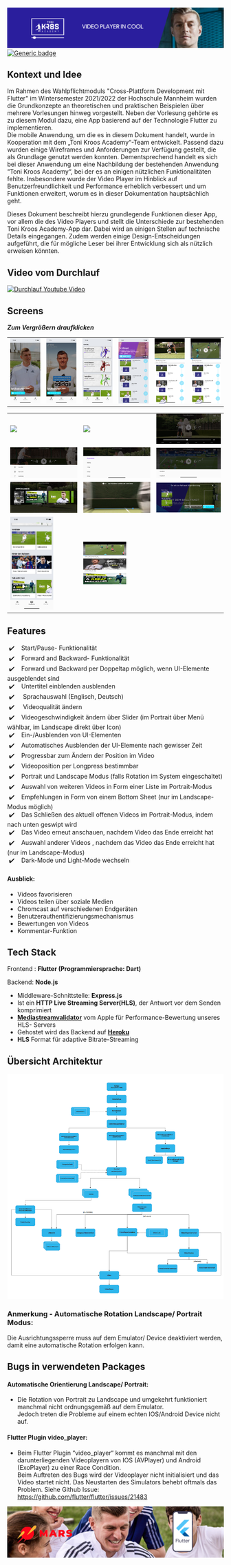

![title](documentation/assets/TKAvideoplayer_titel_banner.png)
   [![Generic badge](https://img.shields.io/badge/platform-android%20|%20ios%20-blue.svg)](https://git.informatik.hs-mannheim.de/a.babaoglu/CPD-Video-Player)
## Kontext und Idee
Im Rahmen des Wahlpflichtmoduls "Cross-Plattform Development mit Flutter" im Wintersemester 2021/2022 der Hochschule Mannheim wurden die Grundkonzepte an theoretischen und praktischen Beispielen über mehrere Vorlesungen hinweg vorgestellt. Neben der Vorlesung gehörte es zu diesem Modul dazu, eine App basierend auf der Technologie Flutter zu implementieren.  
Die mobile Anwendung, um die es in diesem Dokument handelt, wurde in Kooperation mit dem „Toni Kroos Academy“-Team entwickelt. Passend dazu wurden einige Wireframes und Anforderungen zur Verfügung gestellt, die als Grundlage genutzt werden konnten. Dementsprechend handelt es sich bei dieser Anwendung um eine Nachbildung der bestehenden Anwendung “Toni Kroos Academy“, bei der es an einigen nützlichen Funktionalitäten fehlte. Insbesondere wurde der Video Player im Hinblick auf Benutzerfreundlichkeit und Performance erheblich verbessert und um Funktionen erweitert, worum es in dieser Dokumentation hauptsächlich geht.

Dieses Dokument beschreibt hierzu grundlegende Funktionen dieser App, vor allem die des Video Players und stellt die Unterschiede zur bestehenden Toni Kroos Academy-App dar. Dabei wird an einigen Stellen auf technische Details eingegangen. Zudem werden einige Design-Entscheidungen aufgeführt, die für mögliche Leser bei ihrer Entwicklung sich als nützlich erweisen könnten.

## Video vom Durchlauf


[![Durchlauf Youtube Video](https://img.youtube.com/vi/5Vr_XHhF_-U/default.jpg)](https://www.youtube.com/watch?v=5Vr_XHhF_-U)

## Screens
***Zum Vergrößern draufklicken***

<table>
   <tr>
      <td>
         <img width="250px" src="documentation/assets/TKAvideoplayer_homescreen.png">
      </td>
      <td>
         <img width="250px" src="documentation/assets/TKAvideoplayer_homescreen_swipeup.png">
      </td>
      <td>
         <img width="250px" src="documentation/assets/TKAvideoplayer_academyview.png">
      </td>
      
   <td>
         <img width="250px" src="documentation/assets/TKAvideoplayer_academy_course.png">
      </td>
       <td>
         <img width="250px" src="documentation/assets/TKAvideoplayer_courselist_screen.png">
      </td>
      <td>
         <img width="250px" src="documentation/assets/TKAvideoplayer_portrait.png">
      </td>
      
   </tr>
 
   </table>
   <table>
   <tr>
      <td>
         <img width="250px" src="documentation/assets/TKAvideoplayer_landscape.png">
      </td>
       <td >
         <img width="250px" src="documentation/assets/TKAvideoplayer_subtitle.png">
      </td>
        <td >
         <img width="250px" src="documentation/assets/TKAvideoplayer_speed.png">
      </td>
      </tr>
     
   <tr>
     
   <td>
      <img width="250px" src="documentation/assets/TKAvideoplayer_settings.png">
      </td>
         <td>
      <img width="250px" src="documentation/assets/TKAvideoplayer_quality.png">
      </td>
        <td >
      <img width="250px" src="documentation/assets/TKAvideoplayer_language.png">
      </td>
      </tr>
     
   
     
   <tr>
      <td>
     <img width="250px" src="documentation/assets/TKAvideoplayer_recommandations.png">
      </td>
       <td >
       <img width="250px" src="documentation/assets/TKAvideoplayer_longpress.PNG">
      </td>
       <td >
        <img width="250px" src="documentation/assets/TKAvideoplayer_finish.png">
      </td>
      </tr>
        <tr>
        
   <td >
        <img  width="100px" src="documentation/assets/TKAvideoplayer_academy_category.png">
      </td>
       <td>
        <img height="100px" width="100px" src="documentation/assets/TKAvideoplayer_category_videos.png">
      </td>
      </tr>
    </table> 


## Features
&nbsp;✔️ &nbsp;&nbsp;&nbsp;Start/Pause- Funktionalität<br>
&nbsp;✔️ &nbsp;&nbsp;&nbsp;Forward and Backward- Funktionalität<br>
&nbsp;✔️ &nbsp;&nbsp;&nbsp;Forward und Backward per Doppeltap möglich, wenn UI-Elemente ausgeblendet sind<br>
&nbsp;✔️ &nbsp;&nbsp;&nbsp;Untertitel einblenden ausblenden<br>
&nbsp;✔️ &nbsp;&nbsp;&nbsp; Sprachauswahl (Englisch, Deutsch)<br>
&nbsp;✔️ &nbsp;&nbsp;&nbsp; Videoqualität ändern<br>
&nbsp;✔️ &nbsp;&nbsp;&nbsp;Videogeschwindigkeit ändern über Slider (im Portrait über Menü wählbar, im Landscape direkt über Icon)<br>
&nbsp;✔️&nbsp;&nbsp;&nbsp; Ein-/Ausblenden von UI-Elementen<br>
&nbsp;✔️ &nbsp;&nbsp;&nbsp;Automatisches Ausblenden der UI-Elemente nach gewisser Zeit<br>
&nbsp;✔️ &nbsp;&nbsp;&nbsp;Progressbar zum Ändern der Position im Video<br>
&nbsp;✔️&nbsp;&nbsp;&nbsp; Videoposition per Longpress bestimmbar<br>
&nbsp;✔️&nbsp;&nbsp;&nbsp; Portrait und Landscape Modus (falls Rotation im System eingeschaltet)<br>
&nbsp;✔️&nbsp;&nbsp;&nbsp; Auswahl von weiteren Videos in Form einer Liste im Portrait-Modus<br>
&nbsp;✔️ &nbsp;&nbsp;&nbsp;Empfehlungen in Form von einem Bottom Sheet (nur im Landscape-Modus möglich)<br>
&nbsp;✔️&nbsp;&nbsp;&nbsp; Das Schließen des aktuell offenen Videos im Portrait-Modus, indem nach unten geswipt wird<br>
&nbsp;✔️ &nbsp;&nbsp;&nbsp;Das Video erneut anschauen, nachdem Video das Ende erreicht hat<br>
&nbsp;✔️ &nbsp;&nbsp;&nbsp;Auswahl anderer Videos , nachdem das Video das Ende erreicht hat (nur im Landscape-Modus)<br>
&nbsp;✔️&nbsp;&nbsp;&nbsp; Dark-Mode und Light-Mode wechseln<br>

#### Ausblick:
-	Videos favorisieren
-	Videos teilen über soziale Medien
-	Chromcast auf verschiedenen Endgeräten
-	Benutzerauthentifizierungsmechanismus
-	Bewertungen von Videos 
-	Kommentar-Funktion




## Tech Stack

Frontend : **Flutter (Programmiersprache: Dart)**

Backend: **Node.js**

- Middleware-Schnittstelle: **Express.js**
- Ist ein **HTTP Live Streaming Server(HLS)**, der Antwort vor dem Senden komprimiert
- [**Mediastreamvalidator**](https://developer.apple.com/library/archive/documentation/NetworkingInternet/Conceptual/StreamingMediaGuide/UsingHTTPLiveStreaming/UsingHTTPLiveStreaming.html#:~:text=Media%20Stream%20Validator) vom Apple für Performance-Bewertung unseres HLS- Servers
- Gehostet wird das Backend auf [**Heroku**](https://www.heroku.com/home)
- **HLS** Format für adaptive Bitrate-Streaming

## Übersicht Architektur

 <img src="documentation/assets/TKAvideoplayer_architecture.png">
 
### Anmerkung - Automatische Rotation Landscape/ Portrait Modus:
   Die Ausrichtungssperre muss auf dem Emulator/ Device deaktiviert werden, damit eine automatische Rotation erfolgen kann.

## Bugs in verwendeten Packages

#### Automatische Orientierung Landscape/ Portrait:

- Die Rotation von Portrait zu Landscape und umgekehrt funktioniert manchmal nicht ordnungsgemäß auf dem Emulator.<br>
Jedoch treten die Probleme auf einem echten IOS/Android Device nicht auf.


#### Flutter Plugin video_player:
- Beim Flutter Plugin “video_player“ kommt es manchmal mit den darunterliegenden Videoplayern von IOS (AVPlayer) und Android (ExoPlayer) zu einer Race Condition.<br> Beim Auftreten des Bugs wird der Videoplayer nicht initialisiert und das Video startet nicht. Das Neustarten des Simulators behebt oftmals das Problem. Siehe Github Issue: https://github.com/flutter/flutter/issues/21483 



![title](documentation/assets/TKAvideoplayer_endcard.png)

